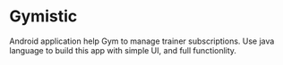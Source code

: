 # Gymistic
Android application help Gym to manage trainer subscriptions.
Use java language to build this app with simple UI, and full functionlity.
